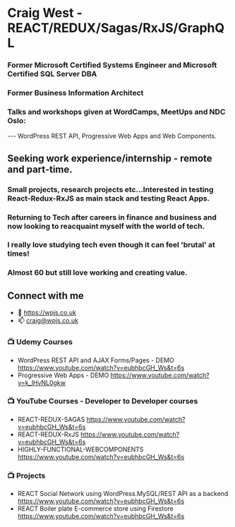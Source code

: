 <!--![TECH](https://images.unsplash.com/photo-1519389950473-47ba0277781c?ixlib=rb-1.2.1&ixid=eyJhcHBfaWQiOjEyMDd9&auto=format&fit=crop&w=1350&q=80)-->
# Craig West - REACT/REDUX/Sagas/RxJS/GraphQL
### Former Microsoft Certified Systems Engineer and Microsoft Certified SQL Server DBA
### Former Business Information Architect
### Talks and workshops given at WordCamps, MeetUps and NDC Oslo:
   --- WordPress REST API, Progressive Web Apps and Web Components.

## Seeking work experience/internship - remote and part-time.
### Small projects, research projects etc...Interested in testing React-Redux-RxJS as main stack and testing React Apps.
### Returning to Tech after careers in finance and business and now looking to reacquaint myself with the world of tech.
### I really love studying tech even though it can feel 'brutal' at times!
### Almost 60 but still love working and creating value. 


## Connect with me
- 👯 https://wpjs.co.uk
- 📫 craig@wpjs.co.uk


### 📺 Udemy Courses

- WordPress REST API and AJAX Forms/Pages - DEMO https://www.youtube.com/watch?v=eubhbcGH_Ws&t=6s
- Progressive Web Apps - DEMO https://www.youtube.com/watch?v=k_lHvNL0gkw


### 📺 YouTube Courses - Developer to Developer courses

- REACT-REDUX-SAGAS https://www.youtube.com/watch?v=eubhbcGH_Ws&t=6s
- REACT-REDUX-RxJS https://www.youtube.com/watch?v=eubhbcGH_Ws&t=6s
- HIGHLY-FUNCTIONAL-WEBCOMPONENTS https://www.youtube.com/watch?v=eubhbcGH_Ws&t=6s


### 📺 Projects

- REACT Social Network using WordPress.MySQL/REST API as a backend https://www.youtube.com/watch?v=eubhbcGH_Ws&t=6s
- REACT Boiler plate E-commerce store using Firestore https://www.youtube.com/watch?v=eubhbcGH_Ws&t=6s
